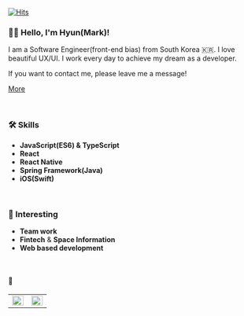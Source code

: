 [![Hits](https://hits.seeyoufarm.com/api/count/incr/badge.svg?url=https%3A%2F%2Fgithub.com%2Fhyun940630)](https://hits.seeyoufarm.com)
  

### 👋🏻 Hello, I'm Hyun(Mark)!

I am a Software Engineer(front-end bias) from South Korea 🇰🇷. I love beautiful UX/UI. I work every day to achieve my dream as a developer.

If you want to contact me, please leave me a message! 

[More](https://xtring-dev.tistory.com/)

<br />

### 🛠 Skills
 - **JavaScript(ES6) & TypeScript**
 - **React**
 - **React Native**
 - **Spring Framework(Java)**
 - **iOS(Swift)**


<br />

### 🐋 Interesting
 - **Team work**
 - **Fintech** & **Space Information**
 - **Web based development**

<br />

#### 🚀

<table><tr><td valign="top" width="50%">

<img src="https://github-readme-stats.vercel.app/api?username=hyun940630&show_icons=true&count_private=true&hide_border=true&theme=algolia" align="left" style="width: 100%" />

</td><td valign="top" width="50%">

<img src="https://github-readme-stats.vercel.app/api/top-langs/?username=hyun940630&hide_border=true&layout=compact&theme=algolia" align="left" style="width: 100%" />

</td></tr></table> 
